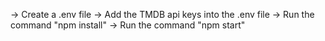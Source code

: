 -> Create a .env file
-> Add the TMDB api keys into the .env file
-> Run the command "npm install"
-> Run the command "npm start"